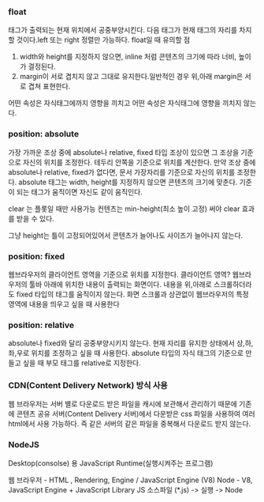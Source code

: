 ### float
태그가 출력되는 현재 위치에서 공중부양시킨다.
다음 태그가 현재 태그의 자리를 차지할 것이다.left 또는 right 정렬만 가능하다.
float일 때 유의할 점
1) width와 height를 지정하지 않으면, inline 처럼 콘텐츠의 크기에 따라 너비, 높이가 결정된다.
2) margin이 서로 겹치지 않고 그대로 유지한다.일반적인 경우 위,아래 margin은 서로 겹쳐 표현한다.

어떤 속성은 자식태그에까지 영향을 끼치고 어떤 속성은 자식태그에 영향을 끼치지 않는다.

### position: absolute
가장 가까운 조상 중에 absolute나 relative, fixed 타입 조상이 있으면 그 조상을 기준으로 자신의 위치를 조정한다.
테두리 안쪽을 기준으로 위치를 계산한다.
만약 조상 중에 absolute나 relative, fixed가 없다면, 문서 가장자리를 기준으로 자신의 위치를 조정한다.
absolute 태그는 width, height를 지정하지 않으면 콘텐츠의 크기에 맞춘다. 기준이 되는 태그가 움직이면 자신도 같이 움직인다.

clear 는 플롯일 때만 사용가능
컨텐츠는 min-height(최소 높이 고정) 써야 clear 효과를 받을 수 있다. 

그냥 height는 틀이 고정되어있어서 콘텐츠가 늘어나도 사이즈가 늘어나지 않는다. 

### position: fixed
웹브라우저의 클라이언트 영역을 기준으로 위치를 지정한다.
클라이언트 영역?
웹브라우저의 툴바 아래에 위치한 내용이 출력되는 화면이다. 내용을 위,아래로 스크롤하더라도 fixed 타입의 태그를 움직이지 않는다. 화면 스크롤과 상관없이 웹브라우저의 특정 영역에 내용을 띄우고 싶을 때 사용한다

### position: relative
absolute나 fixed와 달리 공중부양시키지 않는다.
현재 자리를 유지한 상태에서 상,하,좌,우로 위치를 조정하고 싶을 때 사용한다.
absolute 타입의 자식 태그의 기준으로 만들고 싶을 때 부모 태그를 relative로 지정한다.


### CDN(Content Delivery Network) 방식 사용

웹 브라우저는 서버 별로 다운로드 받은 파일을 캐시에 보관해서 관리하기 때문에 기존에 콘텐츠 공유 서버(Content Delivery 서버)에서 다운받은 css 파일을 사용하여 여러 html에서 사용 가능하다. 즉 같은 서버의 같은 파일을 중복해서 다운로드 받지 않는다.

### NodeJS

Desktop(consolse) 용 JavaScript Runtime(실행시켜주는 프로그램)

웹 브라우저 - HTML , Rendering, Engine / JavaScript Engine (V8)
Node - V8, JavaScript Engine + JavaScript Library
JS 소스파일 (*.js) -> 실행 -> Node



